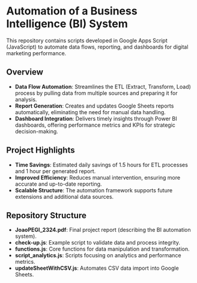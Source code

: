 # Automation of a Business Intelligence (BI) System

This repository contains scripts developed in Google Apps Script (JavaScript) to automate data flows, reporting, and dashboards for digital marketing performance.

## Overview
- **Data Flow Automation**: Streamlines the ETL (Extract, Transform, Load) process by pulling data from multiple sources and preparing it for analysis.
- **Report Generation**: Creates and updates Google Sheets reports automatically, eliminating the need for manual data handling.
- **Dashboard Integration**: Delivers timely insights through Power BI dashboards, offering performance metrics and KPIs for strategic decision-making.

## Project Highlights
- **Time Savings**: Estimated daily savings of 1.5 hours for ETL processes and 1 hour per generated report.
- **Improved Efficiency**: Reduces manual intervention, ensuring more accurate and up-to-date reporting.
- **Scalable Structure**: The automation framework supports future extensions and additional data sources.

## Repository Structure
- **JoaoPEGI_2324.pdf**: Final project report (describing the BI automation system).
- **check-up.js**: Example script to validate data and process integrity.
- **functions.js**: Core functions for data manipulation and transformation.
- **script_analytics.js**: Scripts focusing on analytics and performance metrics.
- **updateSheetWithCSV.js**: Automates CSV data import into Google Sheets.
